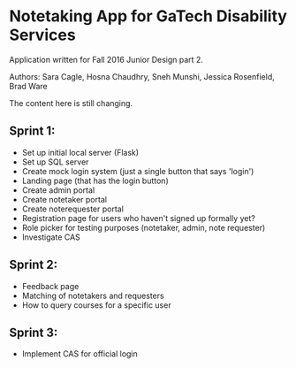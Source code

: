 # Notetaking App for GaTech Disability Services

Application written for Fall 2016 Junior Design part 2.

Authors: Sara Cagle, Hosna Chaudhry, Sneh Munshi, Jessica Rosenfield, Brad Ware

The content here is still changing.

## Sprint 1:

- Set up initial local server (Flask)
- Set up SQL server
- Create mock login system (just a single button that says 'login')
- Landing page (that has the login button)
- Create admin portal
- Create notetaker portal
- Create noterequester portal
- Registration page for users who haven't signed up formally yet?
- Role picker for testing purposes (notetaker, admin, note requester)
- Investigate CAS



## Sprint 2:

- Feedback page
- Matching of notetakers and requesters
- How to query courses for a specific user


## Sprint 3:

- Implement CAS for official login
